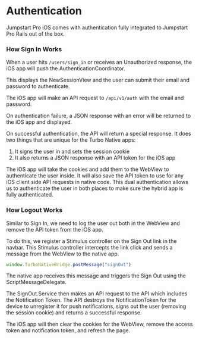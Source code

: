 # Authentication

Jumpstart Pro iOS comes with authentication fully integrated to Jumpstart Pro Rails out of the box.

### How Sign In Works

When a user hits `/users/sign_in` or receives an Unauthorized response, the iOS app will push the AuthenticationCoordinator.

This displays the NewSessionView and the user can submit their email and password to authenticate.

The iOS app will make an API request to `/api/v1/auth` with the email and password.

On authentication failure, a JSON response with an error will be returned to the iOS app and displayed.

On successful authentication, the API will return a special response. It does two things that are unique for the Turbo Native apps:

1. It signs the user in and sets the session cookie
2. It also returns a JSON response with an API token for the iOS app

The iOS app will take the cookies and add them to the WebView to authenticate the user inside. It will also save the API token to use for any iOS client side API requests in native code. This dual authentication allows us to authenticate the user in both places to make sure the hybrid app is fully authenticated.

### How Logout Works

Similar to Sign In, we need to log the user out both in the WebView and remove the API token from the iOS app. 

To do this, we register a Stimulus controller on the Sign Out link in the navbar. This Stimulus controller intercepts the link click and sends a message from the WebView to the native app.

```javascript
window.TurboNativeBridge.postMessage("signOut")
```

The native app receives this message and triggers the Sign Out using the ScriptMessageDelegate. 

The SignOut.Service then makes an API request to the API which includes the Notification Token. The API destroys the NotificationToken for the device to unregister it for push notifications, signs out the user (removing the session cookie) and returns a successful response.

The iOS app will then clear the cookies for the WebView, remove the access token and notification token, and refresh the page.